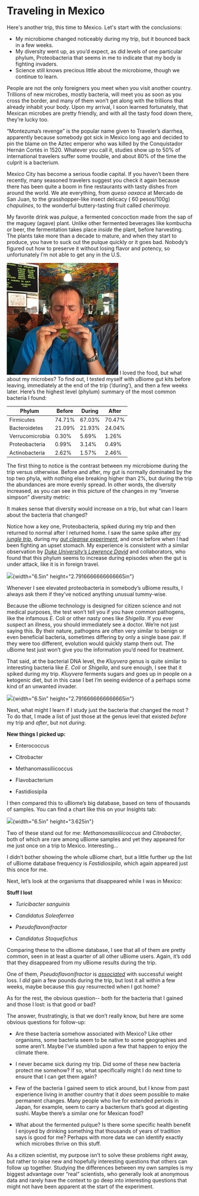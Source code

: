 Traveling in Mexico
==================

Here's another trip, this time to Mexico. Let's start with the conclusions:

* My microbiome changed noticeably during my trip, but it bounced back in a few weeks.
* My diversity went up, as you’d expect, as did levels of one particular phylum, Proteobacteria that seems in me to indicate that my body is fighting invaders.
* Science still knows precious little about the microbiome, though we continue to learn.

People are not the only foreigners you meet when you visit another country. Trillions of new microbes, mostly bacteria, will meet you as soon as you cross the border, and many of them won’t get along with the trillions that already inhabit your body. Upon my arrival, I soon learned fortunately, that Mexican microbes are pretty friendly, and with all the tasty food down there, they’re lucky too.

“Montezuma’s revenge” is the popular name given to Traveler’s diarrhea, apparently because somebody got sick in Mexico long ago and decided to pin the blame on the Aztec emperor who was killed by the Conquistador Hernán Cortés in 1520. Whatever you call it, studies show up to 50% of international travelers suffer some trouble, and about 80% of the time the culprit is a bacterium.

Mexico City has become a serious foodie capital. If you haven’t been there recently, many seasoned travelers suggest you check it again because there has been quite a boom in fine restaurants with tasty dishes from around the world. We ate everything, from *queso oaxaca* at Mercado de San Juan, to the grasshopper-like insect delicacy ( 60 pesos/100g) *chapulines*, to the wonderful buttery-tasting fruit called *cherimoya*.

My favorite drink was *pulque*, a fermented concoction made from the sap of the maguey (agave) plant. Unlike other fermented beverages like kombucha or beer, the fermentation takes place *inside* the plant, before harvesting. The plants take more than a decade to mature, and when they start to produce, you have to suck out the pulque quickly or it goes bad. Nobody’s figured out how to preserve it without losing flavor and potency, so unfortunately I’m not able to get any in the U.S.

![](/assets/experimentTravelMexicoPulque.jpg)
I loved the food, but what about my microbes? To find out, I tested myself with uBiome gut kits before leaving, immediately at the end of the trip (‘during’), and then a few weeks later. Here’s the highest level (phylum) summary of the most common bacteria I found:


| Phylum            | Before     | During     | After      | 
| ----------------- | ---------- | ---------- | ---------- | 
| Firmicutes        | 74.71%     | 67.03%     | 70.47%     | 
| Bacteroidetes     | 21.09%     | 21.93%     | 24.04%     | 
| Verrucomicrobia   | 0.30%      | 5.69%      | 1.26%      | 
| Proteobacteria    | 0.99%      | 3.14%      | 0.49%      | 
| Actinobacteria    | 2.62%      | 1.57%      | 2.46%      | 


The first thing to notice is the contrast between my microbiome during the trip versus otherwise. Before and after, my gut is normally dominated by the top two phyla, with nothing else breaking higher than 2%, but during the trip the abundances are more evenly spread. In other words, the diversity increased, as you can see in this picture of the changes in my “inverse simpson” diversity metric:


It makes sense that diversity would increase on a trip, but what can I learn about the bacteria that changed?

Notice how a key one, Proteobacteria, spiked during my trip and then returned to normal after I returned home. I saw the same spike after [*my jungle trip*](http://www.ubiomeblog.com/my-microbiome-in-the-jungle/), during my [*gut cleanse experiment*](http://www.ubiomeblog.com/experimenting-with-a-gut-cleanse-by-richard-sprague/), and once before when I had been fighting an upset stomach. My experience is consistent with a similar observation by [*Duke University’s Lawrence David*](http://genomebiology.com/2014/15/7/R89) and collaborators, who found that this phylum seems to increase during episodes when the gut is under attack, like it is in foreign travel.

![](./images/media/image05.png){width="6.5in" height="2.7916666666666665in"}

Whenever I see elevated proteobacteria in somebody’s uBiome results, I always ask them if they’ve noticed anything unusual tummy-wise.

Because the uBiome technology is designed for citizen science and not medical purposes, the test won’t tell you if you have common pathogens, like the infamous *E.* Coli or other nasty ones like *Shigella*. If you ever suspect an illness, you should immediately see a doctor. We’re not just saying this. By their nature, pathogens are often very similar to benign or even beneficial bacteria, sometimes differing by only a single base pair. If they were too different, evolution would quickly stamp them out. The uBiome test just won’t give you the information you’d need for treatment.

That said, at the bacterial DNA level, the *Kluyvera* genus is quite similar to interesting bacteria like *E*. *Coli* or *Shigella*, and sure enough, I see that it spiked during my trip. *Kluyvera* ferments sugars and goes up in people on a ketogenic diet, but in this case I bet I’m seeing evidence of a perhaps some kind of an unwanted invader.

![](./images/media/image08.png){width="6.5in" height="2.7916666666666665in"}

Next, what might I learn if I study just the bacteria that changed the most ? To do that, I made a list of just those at the genus level that existed *before* my trip and *after*, but not *during*.

**New things I picked up:**

-   Enterococcus

-   Citrobacter

-   Methanomassiliicoccus

-   Flavobacterium

-   Fastidiosipila

I then compared this to uBiome’s big database, based on tens of thousands of samples. You can find a chart like this on your Insights tab:

![](./images/media/image09.jpg){width="6.5in" height="3.625in"}

Two of these stand out for me: *Methanomassiliicoccus* and *Citrobacter*, both of which are rare among uBiome samples and yet they appeared for me just once on a trip to Mexico. Interesting…

I didn’t bother showing the whole uBiome chart, but a little further up the list of uBiome database frequency is *Fastidiosipila*, which again appeared just this once for me.

Next, let’s look at the organisms that disappeared while I was in Mexico:

**Stuff I lost**

-   *Turicibacter sanguinis*

-   *Candidatus Soleaferrea*

-   *Pseudoflavonifractor*

-   *Candidatus Stoquefichus*

Comparing these to the uBiome database, I see that all of them are pretty common, seen in at least a quarter of all other uBiome users. Again, it’s odd that they disappeared from my uBiome results during the trip.

One of them, *Pseudoflavonifractor* is [*associated*](http://journals.plos.org/plosone/article?id=10.1371/journal.pone.0149564) with successful weight loss. I *did* gain a few pounds during the trip, but lost it all within a few weeks, maybe because this guy resurrected when I got home?

As for the rest, the obvious question-- both for the bacteria that I gained and those I lost: is that good or bad?

The answer, frustratingly, is that we don’t really know, but here are some obvious questions for follow-up:

-   Are these bacteria somehow associated with Mexico? Like other organisms, some bacteria seem to be native to some geographies and some aren’t. Maybe I’ve stumbled upon a few that happen to enjoy the climate there.

-   I never became sick during my trip. Did some of these new bacteria protect me somehow? If so, what specifically might I do next time to ensure that I can get them again?

-   Few of the bacteria I gained seem to stick around, but I know from past experience living in another country that it *does* seem possible to make permanent changes. Many people who live for extended periods in Japan, for example, seem to carry a bacterium that’s good at digesting sushi. Maybe there’s a similar one for Mexican food?

-   What about the fermented pulque? Is there some specific health benefit I enjoyed by drinking something that thousands of years of tradition says is good for me? Perhaps with more data we can identify exactly which microbes thrive on this stuff.

As a citizen scientist, my purpose isn’t to solve these problems right away, but rather to raise new and hopefully interesting questions that others can follow up together. Studying the differences between my own samples is my biggest advantage over “real” scientists, who generally look at anonymous data and rarely have the context to go deep into interesting questions that might not have been apparent at the start of the experiment.